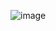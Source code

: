 ![image](https://github.com/diaryof-prashant/AndroidDevProjects/assets/65122711/dc9817db-03cd-4273-8ec6-ddc54d89e07d)

